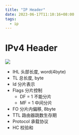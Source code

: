 ```yaml
---
title: "IP Header"
date: 2023-06-17T11:10:16+08:00
tags:
  - ip
---
```


# IPv4 Header

![](https://nmap.org/book/images/hdr/MJB-IP-Header-800x576.png)

- IHL 头部长度, word(4byte)
- TL 总长度, byte
- Id 分片表示
- Flags 分片控制
  - DF = 1 不能分片
  - MF = 1 中间分片
- FO 分片内偏移, 8byte
- TTL 路由器跳数生存期
- Protocol 承载协议
- HC 校验和